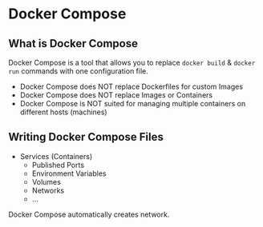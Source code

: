 # Docker Compose

## What is Docker Compose

Docker Compose is a tool that allows you to replace `docker build` & `docker run` commands with one configuration file.

- Docker Compose does NOT replace Dockerfiles for custom Images
- Docker Compose does NOT replace Images or Containers
- Docker Compose is NOT suited for managing multiple containers on different hosts (machines)

## Writing Docker Compose Files 

- Services (Containers)
  - Published Ports
  - Environment Variables 
  - Volumes 
  - Networks
  - ...

Docker Compose automatically creates network.